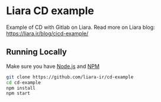 # Liara CD example

Example of CD with Gitlab on Liara.
Read more on Liara blog: https://liara.ir/blog/cicd-example/


## Running Locally

Make sure you have [Node.js](http://nodejs.org/) and [NPM](https://www.npmjs.com/)

```sh
git clone https://github.com/liara-ir/cd-example
cd cd-example
npm install
npm start
```
